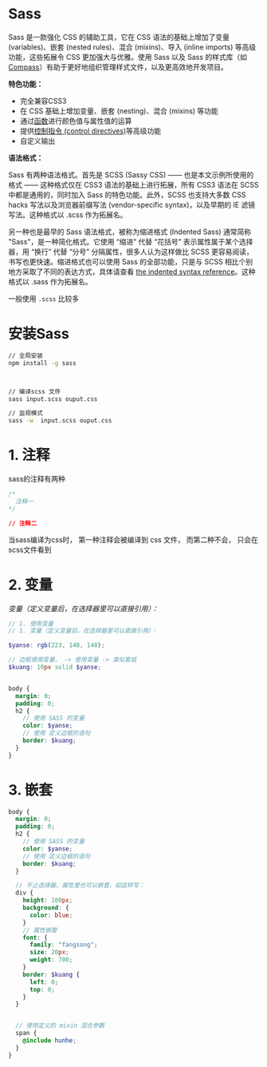 # Sass

Sass 是一款强化 CSS 的辅助工具，它在 CSS 语法的基础上增加了变量 (variables)、嵌套 (nested rules)、混合 (mixins)、导入 (inline imports) 等高级功能，这些拓展令 CSS 更加强大与优雅。使用 Sass 以及 Sass 的样式库（如 [Compass](http://compass-style.org/)）有助于更好地组织管理样式文件，以及更高效地开发项目。





**特色功能：** 

- 完全兼容CSS3
- 在 CSS 基础上增加变量、嵌套 (nesting)、混合 (mixins) 等功能
- 通过[函数](http://sass-lang.com/docs/yardoc/Sass/Script/Functions.html)进行颜色值与属性值的运算
- 提供[控制指令 (control directives)](https://www.sass.hk/docs/#t8)等高级功能
- 自定义输出





**语法格式：**

Sass 有两种语法格式。首先是 SCSS (Sassy CSS) —— 也是本文示例所使用的格式 —— 这种格式仅在 CSS3 语法的基础上进行拓展，所有 CSS3 语法在 SCSS 中都是通用的，同时加入 Sass 的特色功能。此外，SCSS 也支持大多数 CSS hacks 写法以及浏览器前缀写法 (vendor-specific syntax)，以及早期的 IE 滤镜写法。这种格式以 .scss 作为拓展名。



另一种也是最早的 Sass 语法格式，被称为缩进格式 (Indented Sass) 通常简称 "Sass"，是一种简化格式。它使用 “缩进” 代替 “花括号” 表示属性属于某个选择器，用 “换行” 代替 “分号” 分隔属性，很多人认为这样做比 SCSS 更容易阅读，书写也更快速。缩进格式也可以使用 Sass 的全部功能，只是与 SCSS 相比个别地方采取了不同的表达方式，具体请查看 [the indented syntax reference](http://sass-lang.com/docs/yardoc/file.INDENTED_SYNTAX.html)。这种格式以 .sass 作为拓展名。



一般使用 `.scss` 比较多

# 安装Sass

```bash
// 全局安装
npm install -g sass



// 编译scss 文件
sass input.scss ouput.css

// 监视模式
sass -w  input.scss ouput.css
```



# 1. 注释



sass的注释有两种

```css
/*
  注释一
*/

// 注释二
```

当sass编译为css时， 第一种注释会被编译到 css 文件，  而第二种不会， 只会在scss文件看到





# 2. 变量

*变量（定义变量后，在选择器里可以直接引用）：*

```scss
// 1. 使用变量 
// 1. 变量（定义变量后，在选择器里可以直接引用）：

$yanse: rgb(223, 148, 148);

// 边框使用变量， -> 使用变量 -> 类似套娃
$kuang: 10px solid $yanse;


body {
  margin: 0;
  padding: 0;
  h2 {
    // 使用 SASS 的变量
    color: $yanse;
    // 使用 定义边框的语句
    border: $kuang;
  }
}
```











# 3. 嵌套



```scss
body {
  margin: 0;
  padding: 0;
  h2 {
    // 使用 SASS 的变量
    color: $yanse;
    // 使用 定义边框的语句
    border: $kuang;
  }

  // 不止选择器，属性里也可以嵌套，如这样写： 
  div {
    height: 100px;
    background: {
      color: blue;
    }
    // 属性嵌套
    font: {
      family: "fangsong";
      size: 20px;
      weight: 700;
    }
    border: $kuang {
      left: 0;
      top: 0;
    }
  }


  // 使用定义的 mixin 混合参数
  span {
    @include hunhe;
  }
}
```







